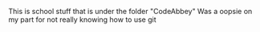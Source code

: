 This is school stuff that is under the folder "CodeAbbey" 
Was a oopsie on my part for not really knowing how to use git
